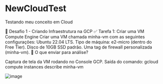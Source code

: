 # NewCloudTest
Testando meu conceito em Cloud


🚀 Desafio 1 - Criando Infraestrutura na GCP
✅ Tarefa 1: Criar uma VM Compute Engine
Criar uma VM chamada minha-vm com as seguintes configurações:
Ubuntu 22.04 LTS.
Tipo de máquina: e2-micro (dentro do Free Tier).
Disco de 10GB SSD padrão.
Uma tag de firewall personalizada (minha-vm).
📩 O que enviar para análise?

Captura de tela da VM rodando no Console GCP.
Saída do comando:
gcloud compute instances describe minha-vm

![image](https://github.com/user-attachments/assets/0fa9737e-1a70-40d9-8f19-c64b8b27d838)
